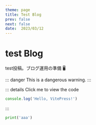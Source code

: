 ```yaml
---
theme: page
title: Test Blog
prev: false
next: false
date:  2023/03/12
---
```



# test Blog

test投稿。ブログ運用の準備  :desktop_computer:

::: danger
This is a dangerous warning.
:::

::: details Click me to view the code
```js
console.log('Hello, VitePress!')
```
:::

```python
print('aaa')
```

